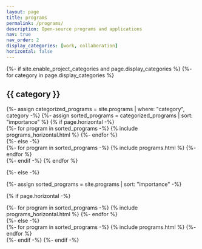 ```yaml
---
layout: page
title: programs
permalink: /programs/
description: Open-source programs and applications
nav: true
nav_order: 2
display_categories: [work, collaboration]
horizontal: false
---
```


<!-- pages/programs.md -->
<div class="projects">
{%- if site.enable_project_categories and page.display_categories %}
  <!-- Display categorized programs -->
  {%- for category in page.display_categories %}
  <h2 class="category">{{ category }}</h2>
  {%- assign categorized_programs = site.programs | where: "category", category -%}
  {%- assign sorted_programs = categorized_programs | sort: "importance" %}
  <!-- Generate cards for each project -->
  {% if page.horizontal -%}
  <div class="container">
    <div class="row row-cols-2">
    {%- for program in sorted_programs -%}
      {% include programs_horizontal.html %}
    {%- endfor %}
    </div>
  </div>
  {%- else -%}
  <div class="grid">
    {%- for program in sorted_programs -%}
      {% include programs.html %}
    {%- endfor %}
  </div>
  {%- endif -%}
  {% endfor %}

{%- else -%}
  <!-- Display programs without categories -->  
  {%- assign sorted_programs = site.programs | sort: "importance" -%}
  <!-- Generate cards for each program -->
  {% if page.horizontal -%}
  <div class="container">
    <div class="row row-cols-2">
    {%- for program in sorted_programs -%}
      {% include programs_horizontal.html %}
    {%- endfor %}
    </div>
  </div>
  {%- else -%}
  <div class="grid">
    {%- for program in sorted_programs -%}
      {% include programs.html %}
    {%- endfor %}
  </div>
  {%- endif -%}
{%- endif -%}
</div>
